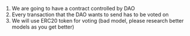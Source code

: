 1. We are going to have a contract controlled by DAO
2. Every transaction that the DAO wants to send has to be voted on
3. We will use ERC20 token for voting (bad model, please research better models as you get better)